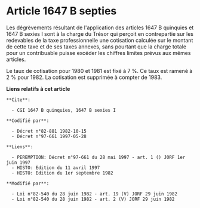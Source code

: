 # Article 1647 B septies

Les dégrèvements résultant de l'application des articles 1647 B quinquies et 1647 B sexies I sont à la charge du Trésor qui
perçoit en contrepartie sur les redevables de la taxe professionnelle une cotisation calculée sur le montant de cette taxe et
de ses taxes annexes, sans pourtant que la charge totale pour un contribuable puisse excéder les chiffres limites prévus aux
mêmes articles.

Le taux de cotisation pour 1980 et 1981 est fixé à 7 %. Ce taux est ramené à 2 % pour 1982. La cotisation est supprimée à
compter de 1983.

**Liens relatifs à cet article**

	**Cite**:

	  - CGI 1647 B quinquies, 1647 B sexies I

	**Codifié par**:

	  - Décret n°82-881 1982-10-15
	  - Décret n°97-661 1997-05-28

	**Liens**:

	  - PEREMPTION: Décret n°97-661 du 28 mai 1997 - art. 1 () JORF 1er juin 1997
	  - HISTO: Edition du 11 avril 1997
	  - HISTO: Edition du 1er septembre 1982

	**Modifié par**:

	  - Loi n°82-540 du 28 juin 1982 - art. 19 (V) JORF 29 juin 1982
	  - Loi n°82-540 du 28 juin 1982 - art. 2 (V) JORF 29 juin 1982
